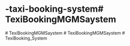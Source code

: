 # -taxi-booking-system#   T e x i B o o k i n g M G M S a y s t e m  
 #   T e x i B o o k i n g M G M S a y s t e m  
 #   T e x i B o o k i n g M G M S a y s t e m  
 #   T e x i B o o k i n g _ S y s t e m  
 